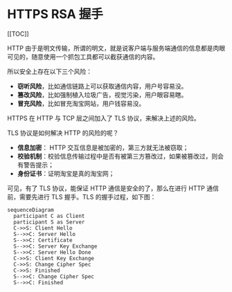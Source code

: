 # HTTPS RSA 握手

[[TOC]]

HTTP 由于是明文传输，所谓的明文，就是说客户端与服务端通信的信息都是肉眼可见的，随意使用一个抓包工具都可以截获通信的内容。

所以安全上存在以下三个风险：

- **窃听风险**，比如通信链路上可以获取通信内容，用户号容易没。
- **篡改风险**，比如强制植入垃圾广告，视觉污染，用户眼容易瞎。
- **冒充风险**，比如冒充淘宝网站，用户钱容易没。

HTTPS 在 HTTP 与 TCP 层之间加入了 TLS 协议，来解决上述的风险。

TLS 协议是如何解决 HTTP 的风险的呢？

- **信息加密**： HTTP 交互信息是被加密的，第三方就无法被窃取；
- **校验机制**：校验信息传输过程中是否有被第三方篡改过，如果被篡改过，则会有警告提示；
- **身份证书**：证明淘宝是真的淘宝网；

可见，有了 TLS 协议，能保证 HTTP 通信是安全的了，那么在进行 HTTP 通信前，需要先进行 TLS 握手。TLS 的握手过程，如下图：

```mermaid
sequenceDiagram
  participant C as Client
  participant S as Server
  C->>S: Client Hello
  S-->>C: Server Hello
  S-->>C: Certificate
  S-->>C: Server Key Exchange
  S-->>C: Server Hello Done
  C->>S: Client Key Exchange
  C->>S: Change Cipher Spec
  C->>S: Finished
  S-->>C: Change Cipher Spec
  S-->>C: Finished
```
